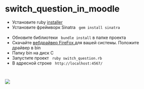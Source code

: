 # switch_question_in_moodle
- Установите ruby <a href = "https://rubyinstaller.org/downloads/">installer</a> <br>
- Установите фреймворк Sinatra <code> gem install sinatra </code><br>
- Обновите библиотеки <code> bundle install</code> в папке проекта <br>
- Cкачайте <a href = "https://github.com/mozilla/geckodriver/releases"> вебдрайвер FireFox </a> для вашей системы. Положите драйвер в bin
- Папку bin на диск C <br>
- Запустите проект <code> ruby switch_question.rb </code> <br>
- В адресной строке <code> http://localhost:4567/ </code> <br>

<br>

<image src = "https://github.com/artemovsergey/switch_question_in_moodle/blob/main/image/%D0%A1%D0%BA%D1%80%D0%B8%D0%BD%D1%88%D0%BE%D1%82%202021-01-14%2023.13.06.png"><image>
